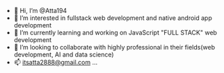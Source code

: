 - 👋 Hi, I’m @Atta194
- 👀 I’m interested in fullstack web development and native android app development 
- 🌱 I’m currently learning and working on JavaScript "FULL STACK" web development
- 💞️ I’m looking to collaborate with highly professional in their fields(web development, AI and data science)
- 📫 itsatta2888@gmail.com ...

<!---
Atta194/Atta194 is a ✨ front end web develoer 
